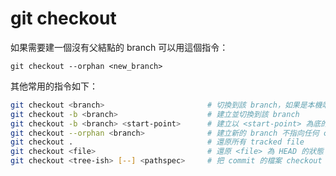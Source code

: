 # git checkout

如果需要建一個沒有父結點的 branch 可以用這個指令：

    git checkout --orphan <new_branch>

其他常用的指令如下：

```bash
git checkout <branch>                       # 切換到該 branch，如果是本機端無 branch，但遠端有的話會自動建
git checkout -b <branch>                    # 建立並切換到該 branch
git checkout -b <branch> <start-point>      # 建立以 <start-point> 為底的 branch，並切換到該 branch
git checkout --orphan <branch>              # 建立新的 branch 不指向任何 commit，commit 後會成為新的 first commit
git checkout .                              # 還原所有 tracked file
git checkout <file>                         # 還原 <file> 為 HEAD 的狀態
git checkout <tree-ish> [--] <pathspec>     # 把 commit 的檔案 checkout 出來，會無條件覆蓋，所以下這指令前要注意該檔案是否有做過修改
```
